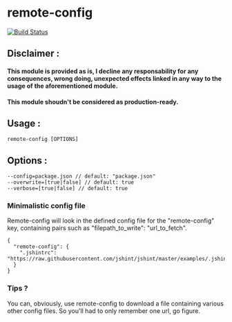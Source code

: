 # remote-config
[![Build Status](https://travis-ci.org/lagora/remote-config.svg?branch=dev)](https://travis-ci.org/lagora/remote-config)

## Disclaimer :
#### This module is provided as is, I decline any responsability for any consequences, wrong doing, unexpected effects linked in any way to the usage of the aforementioned module.
#### This module shoudn't be considered as production-ready.

## Usage :
```
remote-config [OPTIONS]
```

## Options :
```
--config=package.json // default: "package.json"
--overwrite=[true|false] // default: true
--verbose=[true|false] // default: true
```

### Minimalistic config file
Remote-config will look in the defined config file for the "remote-config" key, containing pairs such as "filepath_to_write": "url_to_fetch".
```
{
  "remote-config": {
    ".jshintrc": "https://raw.githubusercontent.com/jshint/jshint/master/examples/.jshintrc"
  }
}
```

### Tips ?
You can, obviously, use remote-config to download a file containing various other config files.
So you'll had to only remember one url, go figure.
